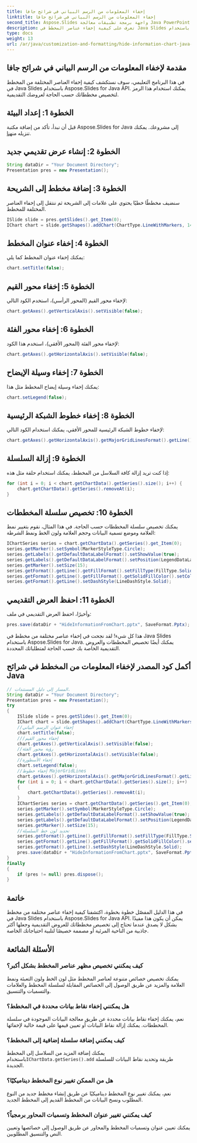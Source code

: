 ```yaml
---
title: إخفاء المعلومات من الرسم البياني في شرائح جافا
linktitle: إخفاء المعلومات من الرسم البياني في شرائح جافا
second_title: Aspose.Slides واجهة برمجة تطبيقات معالجة Java PowerPoint
description: تعرف على كيفية إخفاء عناصر المخطط في Java Slides باستخدام Aspose.Slides لـ Java. قم بتخصيص العروض التقديمية لتحقيق الوضوح والجمال من خلال إرشادات خطوة بخطوة وكود المصدر.
type: docs
weight: 13
url: /ar/java/customization-and-formatting/hide-information-chart-java-slides/
---
```


## مقدمة لإخفاء المعلومات من الرسم البياني في شرائح جافا

في هذا البرنامج التعليمي، سوف نستكشف كيفية إخفاء العناصر المختلفة من المخطط في Java Slides باستخدام Aspose.Slides for Java API. يمكنك استخدام هذا الرمز لتخصيص مخططاتك حسب الحاجة لعروضك التقديمية.

## الخطوة 1: إعداد البيئة

 قبل أن نبدأ، تأكد من إضافة مكتبة Aspose.Slides for Java إلى مشروعك. يمكنك تنزيله من[هنا](https://releases.aspose.com/slides/java/).

## الخطوة 2: إنشاء عرض تقديمي جديد

```java
String dataDir = "Your Document Directory";
Presentation pres = new Presentation();
```

## الخطوة 3: إضافة مخطط إلى الشريحة

سنضيف مخططًا خطيًا يحتوي على علامات إلى الشريحة ثم ننتقل إلى إخفاء العناصر المختلفة للمخطط.

```java
ISlide slide = pres.getSlides().get_Item(0);
IChart chart = slide.getShapes().addChart(ChartType.LineWithMarkers, 140, 118, 320, 370);
```

## الخطوة 4: إخفاء عنوان المخطط

يمكنك إخفاء عنوان المخطط كما يلي:

```java
chart.setTitle(false);
```

## الخطوة 5: إخفاء محور القيم

لإخفاء محور القيم (المحور الرأسي)، استخدم الكود التالي:

```java
chart.getAxes().getVerticalAxis().setVisible(false);
```

## الخطوة 6: إخفاء محور الفئة

لإخفاء محور الفئة (المحور الأفقي)، استخدم هذا الكود:

```java
chart.getAxes().getHorizontalAxis().setVisible(false);
```

## الخطوة 7: إخفاء وسيلة الإيضاح

يمكنك إخفاء وسيلة إيضاح المخطط مثل هذا:

```java
chart.setLegend(false);
```

## الخطوة 8: إخفاء خطوط الشبكة الرئيسية

لإخفاء خطوط الشبكة الرئيسية للمحور الأفقي، يمكنك استخدام الكود التالي:

```java
chart.getAxes().getHorizontalAxis().getMajorGridLinesFormat().getLine().getFillFormat().setFillType(FillType.NoFill);
```

## الخطوة 9: إزالة السلسلة

إذا كنت تريد إزالة كافة السلاسل من المخطط، يمكنك استخدام حلقة مثل هذه:

```java
for (int i = 0; i < chart.getChartData().getSeries().size(); i++) {
    chart.getChartData().getSeries().removeAt(i);
}
```

## الخطوة 10: تخصيص سلسلة المخططات

يمكنك تخصيص سلسلة المخططات حسب الحاجة. في هذا المثال، نقوم بتغيير نمط العلامة وموضع تسمية البيانات وحجم العلامة ولون الخط ونمط الشرطة:

```java
IChartSeries series = chart.getChartData().getSeries().get_Item(0);
series.getMarker().setSymbol(MarkerStyleType.Circle);
series.getLabels().getDefaultDataLabelFormat().setShowValue(true);
series.getLabels().getDefaultDataLabelFormat().setPosition(LegendDataLabelPosition.Top);
series.getMarker().setSize(15);
series.getFormat().getLine().getFillFormat().setFillType(FillType.Solid);
series.getFormat().getLine().getFillFormat().getSolidFillColor().setColor(new Color(PresetColor.Purple));
series.getFormat().getLine().setDashStyle(LineDashStyle.Solid);
```

## الخطوة 11: احفظ العرض التقديمي

وأخيرًا، احفظ العرض التقديمي في ملف:

```java
pres.save(dataDir + "HideInformationFromChart.pptx", SaveFormat.Pptx);
```

هذا كل شيء! لقد نجحت في إخفاء عناصر مختلفة من مخطط في Java Slides باستخدام Aspose.Slides for Java. يمكنك أيضًا تخصيص المخططات والعروض التقديمية الخاصة بك حسب الحاجة لمتطلباتك المحددة.

## أكمل كود المصدر لإخفاء المعلومات من المخطط في شرائح Java

```java
// المسار إلى دليل المستندات.
String dataDir = "Your Document Directory";
Presentation pres = new Presentation();
try
{
	ISlide slide = pres.getSlides().get_Item(0);
	IChart chart = slide.getShapes().addChart(ChartType.LineWithMarkers, 140, 118, 320, 370);
	//إخفاء عنوان الرسم البياني
	chart.setTitle(false);
	///إخفاء محور القيم
	chart.getAxes().getVerticalAxis().setVisible(false);
	//رؤية محور الفئة
	chart.getAxes().getHorizontalAxis().setVisible(false);
	//إخفاء الأسطورة
	chart.setLegend(false);
	//إخفاء خطوط MajorGridLines
	chart.getAxes().getHorizontalAxis().getMajorGridLinesFormat().getLine().getFillFormat().setFillType(FillType.NoFill);
	for (int i = 0; i < chart.getChartData().getSeries().size(); i++)
	{
		chart.getChartData().getSeries().removeAt(i);
	}
	IChartSeries series = chart.getChartData().getSeries().get_Item(0);
	series.getMarker().setSymbol(MarkerStyleType.Circle);
	series.getLabels().getDefaultDataLabelFormat().setShowValue(true);
	series.getLabels().getDefaultDataLabelFormat().setPosition(LegendDataLabelPosition.Top);
	series.getMarker().setSize(15);
	//تحديد لون خط السلسلة
	series.getFormat().getLine().getFillFormat().setFillType(FillType.Solid);
	series.getFormat().getLine().getFillFormat().getSolidFillColor().setColor(new Color(PresetColor.Purple));
	series.getFormat().getLine().setDashStyle(LineDashStyle.Solid);
	pres.save(dataDir + "HideInformationFromChart.pptx", SaveFormat.Pptx);
}
finally
{
	if (pres != null) pres.dispose();
}
```
## خاتمة

في هذا الدليل المفصّل خطوة بخطوة، اكتشفنا كيفية إخفاء عناصر مختلفة من مخطط في Java Slides باستخدام Aspose.Slides for Java API. يمكن أن يكون هذا مفيدًا بشكل لا يصدق عندما تحتاج إلى تخصيص مخططاتك للعروض التقديمية وجعلها أكثر جاذبية من الناحية المرئية أو مصممة خصيصًا لتلبية احتياجاتك الخاصة.

## الأسئلة الشائعة

### كيف يمكنني تخصيص مظهر عناصر المخطط بشكل أكبر؟

يمكنك تخصيص خصائص متنوعة لعناصر المخطط مثل لون الخط ولون التعبئة ونمط العلامة والمزيد عن طريق الوصول إلى الخصائص المقابلة لسلسلة المخطط والعلامات والتسميات والتنسيق.

### هل يمكنني إخفاء نقاط بيانات محددة في المخطط؟

نعم، يمكنك إخفاء نقاط بيانات محددة عن طريق معالجة البيانات الموجودة في سلسلة المخططات. يمكنك إزالة نقاط البيانات أو تعيين قيمها على قيمة خالية لإخفائها.

### كيف يمكنني إضافة سلسلة إضافية إلى المخطط؟

 يمكنك إضافة المزيد من السلاسل إلى المخطط باستخدام`IChartData.getSeries().add` طريقة وتحديد نقاط البيانات للسلسلة الجديدة.

### هل من الممكن تغيير نوع المخطط ديناميكيًا؟

نعم، يمكنك تغيير نوع المخطط ديناميكيًا عن طريق إنشاء مخطط جديد من النوع المطلوب ونسخ البيانات من المخطط القديم إلى المخطط الجديد.

### كيف يمكنني تغيير عنوان المخطط وتسميات المحاور برمجياً؟

يمكنك تعيين عنوان وتسميات المخطط والمحاور عن طريق الوصول إلى خصائصها وتعيين النص والتنسيق المطلوبين.